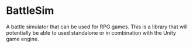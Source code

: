 # BattleSim
A battle simulator that can be used for RPG games. This is a library that will potentially be able to used standalone or in combination with the Unity game engine. 
